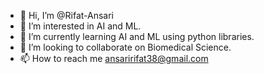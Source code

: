- 👋 Hi, I’m @Rifat-Ansari
- 👀 I’m interested in AI and ML. 
- 🌱 I’m currently learning AI and ML using python libraries.
- 💞️ I’m looking to collaborate on Biomedical Science.
- 📫 How to reach me ansaririfat38@gmail.com

<!---
Rifat-Ansari/Rifat-Ansari is a ✨ special ✨ repository because its `README.md` (this file) appears on your GitHub profile.
You can click the Preview link to take a look at your changes.
--->
